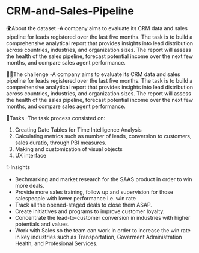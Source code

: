 # CRM-and-Sales-Pipeline

🌍About the dataset
-A company aims to evaluate its CRM data and sales pipeline for leads registered over the last five months. The task is to build a comprehensive analytical report that provides insights into lead distribution across countries, industries, and organization sizes. The report will assess the health of the sales pipeline, forecast potential income over the next few months, and compare sales agent performance. 

😵‍💫The challenge
-A company aims to evaluate its CRM data and sales pipeline for leads registered over the last five months. The task is to build a comprehensive analytical report that provides insights into lead distribution across countries, industries, and organization sizes. The report will assess the health of the sales pipeline, forecast potential income over the next few months, and compare sales agent performance.

🦾Tasks
-The task process consisted on:
1) Creating Date Tables for Time Intelligence Analysis
2) Calculating metrics such as number of leads, conversion to customers, sales duratio, through PBI measures.
3) Making and customization of visual objects
4) UX interface

✨Insights
- Bechmarking and market research for the SAAS product in order to win more deals.
- Provide more sales training, follow up and supervision for those salespeople with lower performance i.e. win rate
- Track all the opened-staged deals to close them ASAP.
- Create initiatives and programs to improve customer loyalty.
- Concentrate the lead-to-customer conversion in industries with higher potentials and values.
- Work with Sales so the team can work in order to increase the win rate in key industries such as Transportation, Goverment Administration Health, and Profesional Services.
